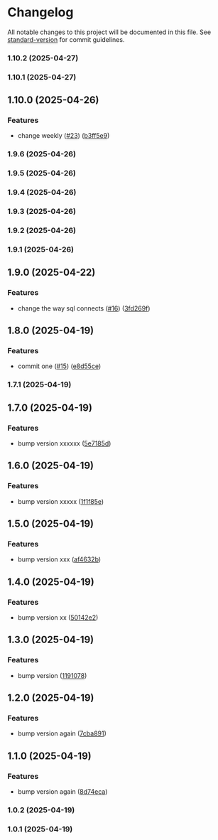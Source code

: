 # Changelog

All notable changes to this project will be documented in this file. See [standard-version](https://github.com/conventional-changelog/standard-version) for commit guidelines.

### 1.10.2 (2025-04-27)

### 1.10.1 (2025-04-27)

## 1.10.0 (2025-04-26)


### Features

* change weekly ([#23](https://github.com/OscarGuerreroLopez/node-boilerplate-esm/issues/23)) ([b3ff5e9](https://github.com/OscarGuerreroLopez/node-boilerplate-esm/commit/b3ff5e931b3191e46aa85f1b558b552ec9fe2266))

### 1.9.6 (2025-04-26)

### 1.9.5 (2025-04-26)

### 1.9.4 (2025-04-26)

### 1.9.3 (2025-04-26)

### 1.9.2 (2025-04-26)

### 1.9.1 (2025-04-26)

## 1.9.0 (2025-04-22)


### Features

* change the way sql connects ([#16](https://github.com/OscarGuerreroLopez/node-boilerplate-esm/issues/16)) ([3fd269f](https://github.com/OscarGuerreroLopez/node-boilerplate-esm/commit/3fd269ff930689f8ad6ec3df00430749ff01a269))

## 1.8.0 (2025-04-19)


### Features

* commit one ([#15](https://github.com/OscarGuerreroLopez/node-boilerplate-esm/issues/15)) ([e8d55ce](https://github.com/OscarGuerreroLopez/node-boilerplate-esm/commit/e8d55cea171048a0f0fa2367b49d401f26d78791))

### 1.7.1 (2025-04-19)

## 1.7.0 (2025-04-19)


### Features

* bump version xxxxxx ([5e7185d](https://github.com/OscarGuerreroLopez/node-boilerplate-esm/commit/5e7185d374b13f2b46f6d4c73ed42f0efb2aad92))

## 1.6.0 (2025-04-19)


### Features

* bump version xxxxx ([1f1f85e](https://github.com/OscarGuerreroLopez/node-boilerplate-esm/commit/1f1f85efee38f7157bc179fc2758d76969d48049))

## 1.5.0 (2025-04-19)


### Features

* bump version xxx ([af4632b](https://github.com/OscarGuerreroLopez/node-boilerplate-esm/commit/af4632b00d78d466758aee218e1ee39602da7c3e))

## 1.4.0 (2025-04-19)


### Features

* bump version xx ([50142e2](https://github.com/OscarGuerreroLopez/node-boilerplate-esm/commit/50142e22affca625a4e3e4cbe4e2c22914b1eca3))

## 1.3.0 (2025-04-19)


### Features

* bump version ([1191078](https://github.com/OscarGuerreroLopez/node-boilerplate-esm/commit/119107899a09cee220654eda0129faa2cf2258a2))

## 1.2.0 (2025-04-19)


### Features

* bump version again ([7cba891](https://github.com/OscarGuerreroLopez/node-boilerplate-esm/commit/7cba89134995a09259afe2c968ad652805b037bc))

## 1.1.0 (2025-04-19)


### Features

* bump version again ([8d74eca](https://github.com/OscarGuerreroLopez/node-boilerplate-esm/commit/8d74ecab8c232c27dc8c17765fafd24458a16eb1))

### 1.0.2 (2025-04-19)

### 1.0.1 (2025-04-19)
